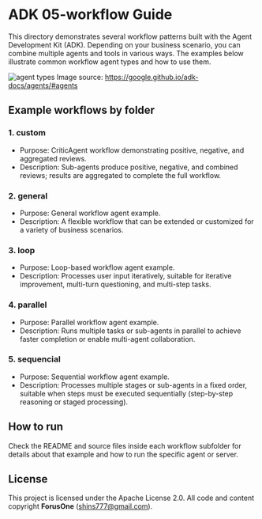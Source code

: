 # ADK 05-workflow Guide

This directory demonstrates several workflow patterns built with the Agent Development Kit (ADK). Depending on your business scenario, you can combine multiple agents and tools in various ways. The examples below illustrate common workflow agent types and how to use them.

![agent types](https://google.github.io/adk-docs/assets/agent-types.png)
Image source: https://google.github.io/adk-docs/agents/#agents

## Example workflows by folder

### 1. custom
- Purpose: CriticAgent workflow demonstrating positive, negative, and aggregated reviews.
- Description: Sub-agents produce positive, negative, and combined reviews; results are aggregated to complete the full workflow.

### 2. general
- Purpose: General workflow agent example.
- Description: A flexible workflow that can be extended or customized for a variety of business scenarios.

### 3. loop
- Purpose: Loop-based workflow agent example.
- Description: Processes user input iteratively, suitable for iterative improvement, multi-turn questioning, and multi-step tasks.

### 4. parallel
- Purpose: Parallel workflow agent example.
- Description: Runs multiple tasks or sub-agents in parallel to achieve faster completion or enable multi-agent collaboration.

### 5. sequencial
- Purpose: Sequential workflow agent example.
- Description: Processes multiple stages or sub-agents in a fixed order, suitable when steps must be executed sequentially (step-by-step reasoning or staged processing).

## How to run

Check the README and source files inside each workflow subfolder for details about that example and how to run the specific agent or server.

## License
This project is licensed under the Apache License 2.0. All code and content copyright **ForusOne** (shins777@gmail.com).
